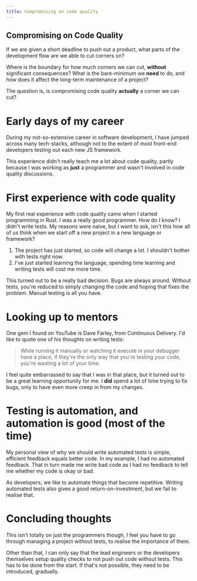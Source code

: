 ```yaml
---
title: Compromising on code quality
---
```


## Compromising on Code Quality

If we are given a short deadline to push out a product, what parts of the development flow are we able to cut corners on?

Where is the boundary for how much corners we can cut, **without** significant consequences? What is the bare-minimum we **need** to do, and how does it affect the long-term maintenance of a project?

The question is, is compromising code quality **actually** a corner we can cut?

# Early days of my career

During my not-so-extensive career in software development, I have jumped across many tech-stacks, although not to the extent of most front-end developers testing out each new JS framework.

This experience didn't really teach me a lot about code quality, partly because I was working as **just** a programmer and wasn't involved in code quality discussions.

# First experience with code quality

My first real experience with code quality came when I started programming in Rust. I was a really good programmer. How do I know? I didn't write tests. My reasons were naive, but I want to ask, isn't this how all of us think when we start off a new project in a new language or framework?

1. The project has just started, so code will change a lot. I shouldn't bother with tests right now.
2. I've just started learning the language, spending time learning and writing tests will cost me more time.

This turned out to be a really bad decision. Bugs are always around. Without tests, you're reduced to simply changing the code and hoping that fixes the problem. Manual testing is all you have.

# Looking up to mentors

One gem I found on YouTube is Dave Farley, from Continuous Delivery. I'd like to quote one of his thoughts on writing tests:

> While running it manually or watching it execute in your debugger have a place, if they're the only way that you're testing your code, you're wasting a lot of your time.
> 

I feel quite embarrassed to say that I was in that place, but it turned out to be a great learning opportunity for me. I **did** spend a lot of time trying to fix bugs, only to have even more creep in from my changes.

# Testing is automation, and automation is good (most of the time)

My personal view of why we should write automated tests is simple, efficient feedback equals better code. In my example, I had no automated feedback. That in turn made me write bad code as I had no feedback to tell me whether my code is okay or bad.

As developers, we like to automate things that become repetitive. Writing automated tests also gives a good return-on-investment, but we fail to realise that.

# Concluding thoughts

This isn't totally on just the programmers though, I feel you have to go through managing a project without tests, to realise the importance of them.

Other than that, I can only say that the lead engineers or the developers themselves setup quality checks to not push out code without tests. This has to be done from the start. If that's not possible, they need to be introduced, gradually.
